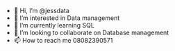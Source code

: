 - 👋 Hi, I’m @jessdata
- 👀 I’m interested in Data management
- 🌱 I’m currently learning SQL
- 💞️ I’m looking to collaborate on Database management
- 📫 How to reach me 08082390571

<!---
jessdata/jessdata is a ✨ special ✨ repository because its `README.md` (this file) appears on your GitHub profile.
You can click the Preview link to take a look at your changes.
--->
